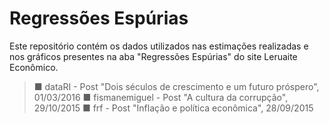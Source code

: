 # Regressões Espúrias
Este repositório contém os dados utilizados nas estimações realizadas e nos gráficos presentes na aba "Regressões Espúrias" do site Leruaite Econômico. 

> ■ dataRI - Post "Dois séculos de crescimento e um futuro próspero", 01/03/2016
> ■ fismanemiguel - Post "A cultura da corrupção", 29/10/2015
> ■ frf - Post "Inflação e política econômica", 28/09/2015
